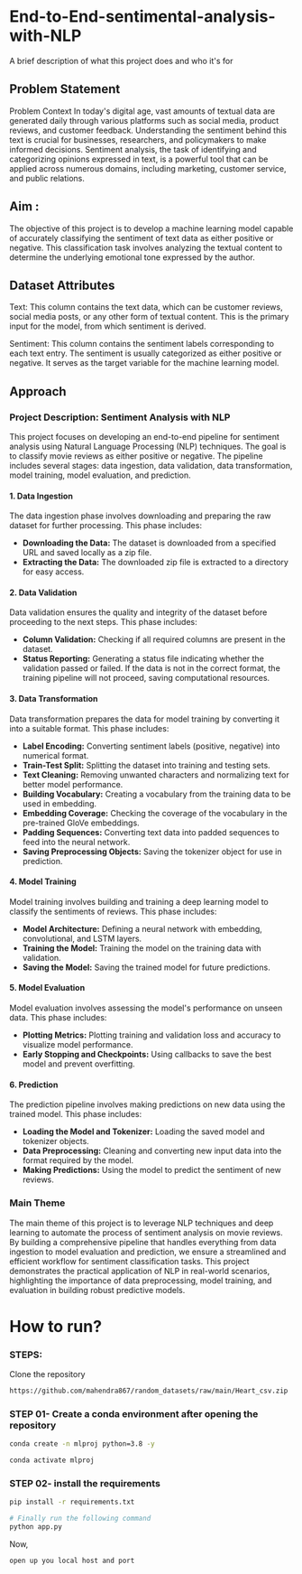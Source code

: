 # End-to-End-sentimental-analysis-with-NLP

A brief description of what this project does and who it's for


## Problem Statement
Problem Context
In today's digital age, vast amounts of textual data are generated daily through various platforms such as social media, product reviews, and customer feedback. Understanding the sentiment behind this text is crucial for businesses, researchers, and policymakers to make informed decisions. Sentiment analysis, the task of identifying and categorizing opinions expressed in text, is a powerful tool that can be applied across numerous domains, including marketing, customer service, and public relations.


## Aim :
The objective of this project is to develop a machine learning model capable of accurately classifying the sentiment of text data as either positive or negative. This classification task involves analyzing the textual content to determine the underlying emotional tone expressed by the author.

## Dataset Attributes

Text: This column contains the text data, which can be customer reviews, social media posts, or any other form of textual content. This is the primary input for the model, from which sentiment is derived.

Sentiment: This column contains the sentiment labels corresponding to each text entry. The sentiment is usually categorized as either positive or negative. It serves as the target variable for the machine learning model.

## Approach

### Project Description: Sentiment Analysis with NLP

This project focuses on developing an end-to-end pipeline for sentiment analysis using Natural Language Processing (NLP) techniques. The goal is to classify movie reviews as either positive or negative. The pipeline includes several stages: data ingestion, data validation, data transformation, model training, model evaluation, and prediction.

#### 1. **Data Ingestion**

The data ingestion phase involves downloading and preparing the raw dataset for further processing. This phase includes:
- **Downloading the Data:** The dataset is downloaded from a specified URL and saved locally as a zip file.
- **Extracting the Data:** The downloaded zip file is extracted to a directory for easy access.

#### 2. **Data Validation**

Data validation ensures the quality and integrity of the dataset before proceeding to the next steps. This phase includes:
- **Column Validation:** Checking if all required columns are present in the dataset.
- **Status Reporting:** Generating a status file indicating whether the validation passed or failed. If the data is not in the correct format, the training pipeline will not proceed, saving computational resources.

#### 3. **Data Transformation**

Data transformation prepares the data for model training by converting it into a suitable format. This phase includes:
- **Label Encoding:** Converting sentiment labels (positive, negative) into numerical format.
- **Train-Test Split:** Splitting the dataset into training and testing sets.
- **Text Cleaning:** Removing unwanted characters and normalizing text for better model performance.
- **Building Vocabulary:** Creating a vocabulary from the training data to be used in embedding.
- **Embedding Coverage:** Checking the coverage of the vocabulary in the pre-trained GloVe embeddings.
- **Padding Sequences:** Converting text data into padded sequences to feed into the neural network.
- **Saving Preprocessing Objects:** Saving the tokenizer object for use in prediction.

#### 4. **Model Training**

Model training involves building and training a deep learning model to classify the sentiments of reviews. This phase includes:
- **Model Architecture:** Defining a neural network with embedding, convolutional, and LSTM layers.
- **Training the Model:** Training the model on the training data with validation.
- **Saving the Model:** Saving the trained model for future predictions.

#### 5. **Model Evaluation**

Model evaluation involves assessing the model's performance on unseen data. This phase includes:
- **Plotting Metrics:** Plotting training and validation loss and accuracy to visualize model performance.
- **Early Stopping and Checkpoints:** Using callbacks to save the best model and prevent overfitting.

#### 6. **Prediction**

The prediction pipeline involves making predictions on new data using the trained model. This phase includes:
- **Loading the Model and Tokenizer:** Loading the saved model and tokenizer objects.
- **Data Preprocessing:** Cleaning and converting new input data into the format required by the model.
- **Making Predictions:** Using the model to predict the sentiment of new reviews.

### Main Theme

The main theme of this project is to leverage NLP techniques and deep learning to automate the process of sentiment analysis on movie reviews. By building a comprehensive pipeline that handles everything from data ingestion to model evaluation and prediction, we ensure a streamlined and efficient workflow for sentiment classification tasks. This project demonstrates the practical application of NLP in real-world scenarios, highlighting the importance of data preprocessing, model training, and evaluation in building robust predictive models.





# How to run?
### STEPS:

Clone the repository

```bash
https://github.com/mahendra867/random_datasets/raw/main/Heart_csv.zip
```
### STEP 01- Create a conda environment after opening the repository

```bash
conda create -n mlproj python=3.8 -y
```

```bash
conda activate mlproj
```


### STEP 02- install the requirements
```bash
pip install -r requirements.txt
```


```bash
# Finally run the following command
python app.py
```

Now,
```bash
open up you local host and port
```



